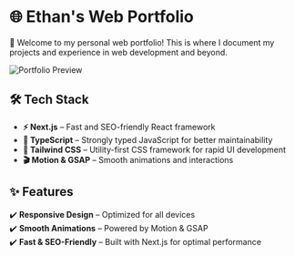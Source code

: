 # 🌐 Ethan's Web Portfolio

🚀 Welcome to my personal web portfolio! This is where I document my projects and experience in web development and beyond.

![Portfolio Preview](/thumbnail.png)

## 🛠 Tech Stack

- **⚡ Next.js** – Fast and SEO-friendly React framework
- **📜 TypeScript** – Strongly typed JavaScript for better maintainability
- **🎨 Tailwind CSS** – Utility-first CSS framework for rapid UI development
- **🎬 Motion & GSAP** – Smooth animations and interactions

## ✨ Features

✔️ **Responsive Design** – Optimized for all devices  
✔️ **Smooth Animations** – Powered by Motion & GSAP  
✔️ **Fast & SEO-Friendly** – Built with Next.js for optimal performance

